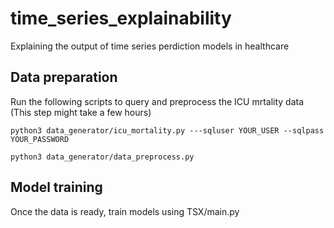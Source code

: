 # time_series_explainability

Explaining the output of time series perdiction models in healthcare

## Data preparation
Run the following scripts to query and preprocess the ICU mrtality data (This step might take a few hours)
```
python3 data_generator/icu_mortality.py ---sqluser YOUR_USER --sqlpass YOUR_PASSWORD
```
```
python3 data_generator/data_preprocess.py
```
## Model training
Once the data is ready, train models using TSX/main.py
